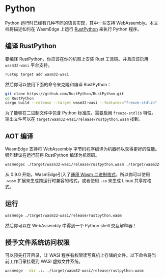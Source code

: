 # Python


Python 运行时已经有几种不同的语言实现，其中一些支持 WebAssembly。本文档将描述如何在 WasmEdge 上运行 [RustPython](https://github.com/RustPython/RustPython) 来执行 Python 程序。

## 编译 RustPython

要编译 RustPython，你应该在你的机器上安装 Rust 工具链。并且应该启用 `wasm32-wasi` 平台支持。

```bash
rustup target add wasm32-wasi
```

然后你可以使用下面的命令来克隆和编译 RustPython：

```bash
git clone https://github.com/RustPython/RustPython.git
cd RustPython
cargo build --release --target wasm32-wasi --features="freeze-stdlib"
```

为了能够在二进制文件中包含 Python 标准库，需要启用 `freeze-stdlib` 特性。输出文件可以在 `target/wasm32-wasi/release/rustpython.wasm` 找到。

## AOT 编译

WasmEdge 支持将 WebAssembly 字节码程序编译为机器码以获得更好的性能。强烈建议在运行前将 RustPython 编译为机器码。

```bash
wasmedgec ./target/wasm32-wasi/release/rustpython.wasm ./target/wasm32-wasi/release/rustpython.wasm
```

从 0.9.0 开始，WasmEdge引入了[通用 Wasm 二进制格式](https://wasmedge.org/book/en/start/universal.html)。所以你可以使用 `.wasm` 扩展来生成跨运行时兼容的格式，或者使用 `.so` 来生成 Linux 共享库格式。

## 运行

```bash
wasmedge ./target/wasm32-wasi/release/rustpython.wasm
```

然后你可以在 WebAssembly 中得到一个 Python shell 交互解释器！

## 授予文件系统访问权限

可以预先打开目录，让 WASI 程序有权限读写真机上存储的文件。以下命令将当前工作目录挂载到 WASI 虚拟文件系统。

```bash
wasmedge --dir .:. ./target/wasm32-wasi/release/rustpython.wasm
```

